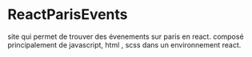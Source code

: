 # ReactParisEvents
 site qui permet de trouver des évenements sur paris en react.
 composé principalement de javascript, html , scss dans un environnement react.
